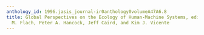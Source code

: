 ```yaml
---
anthology_id: 1996.jasis_journal-ir0anthology0volumeA47A6.8
title: Global Perspectives on the Ecology of Human-Machine Systems, edited by John
  M. Flach, Peter A. Hancock, Jeff Caird, and Kim J. Vicente
---
```


